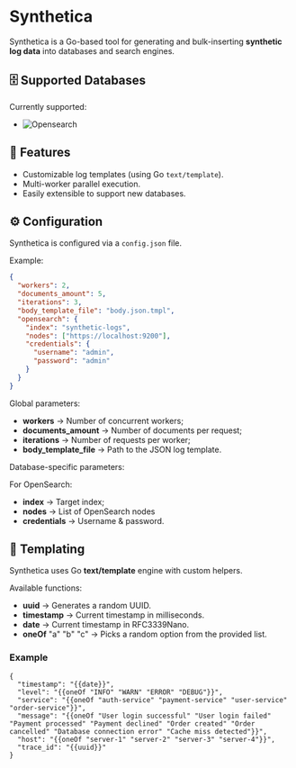 # Synthetica

Synthetica is a Go-based tool for generating and bulk-inserting **synthetic log data** into databases and search engines.  

## 🗄️ Supported Databases

Currently supported:

- ![Opensearch](https://img.shields.io/badge/opensearch_2.19-005EB8.svg?style=for-the-badge&logo=OpenSearch&logoColor=white)

## 🚀 Features

- Customizable log templates (using Go `text/template`).
- Multi-worker parallel execution.
- Easily extensible to support new databases.

## ⚙️ Configuration

Synthetica is configured via a `config.json` file.  

Example:

```json
{
  "workers": 2,
  "documents_amount": 5,
  "iterations": 3,
  "body_template_file": "body.json.tmpl",
  "opensearch": {
    "index": "synthetic-logs",
    "nodes": ["https://localhost:9200"],
    "credentials": {
      "username": "admin",
      "password": "admin"
    }
  }
}
```

Global parameters:

- **workers** → Number of concurrent workers;
- **documents_amount** → Number of documents per request;
- **iterations** → Number of requests per worker;
- **body_template_file** → Path to the JSON log template.

Database-specific parameters:

For OpenSearch:

- **index** → Target index;
- **nodes** → List of OpenSearch nodes
- **credentials** → Username & password.

## 📝 Templating

Synthetica uses Go **text/template** engine with custom helpers.

Available functions:

- **uuid** → Generates a random UUID.
- **timestamp** → Current timestamp in milliseconds.
- **date** → Current timestamp in RFC3339Nano.
- **oneOf** "a" "b" "c" → Picks a random option from the provided list.

### Example

```
{
  "timestamp": "{{date}}",
  "level": "{{oneOf "INFO" "WARN" "ERROR" "DEBUG"}}",
  "service": "{{oneOf "auth-service" "payment-service" "user-service" "order-service"}}",
  "message": "{{oneOf "User login successful" "User login failed" "Payment processed" "Payment declined" "Order created" "Order cancelled" "Database connection error" "Cache miss detected"}}",
  "host": "{{oneOf "server-1" "server-2" "server-3" "server-4"}}",
  "trace_id": "{{uuid}}"
}
```
